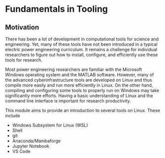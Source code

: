 # Fundamentals in Tooling

## Motivation

There has been a lot of development in computational tools for science and
engineering. Yet, many of these tools have not been introduced in a typical
electric power engineering curriculum. It remains a challenge for individual
researchers to figure out how to install, configure, and efficiently use these
tools for research.

Most power engineering researchers are familiar with the Microsoft Windows
operating system and the MATLAB software. However, many of the advanced
cyberinfrastructure tools are developed on Linux and thus compile more easily
and run more efficiently in Linux. On the other hand, compiling and configuring
some tools to properly run on Windows may take significantly more efforts.
Having a basic understanding of Linux and the command line interface is
important for research productivity.

This module aims to provide an introduction to several tools on Linux. These
include
- Windows Subsystem for Linux (WSL)
- Shell
- git
- Anaconda/Mambaforge
- Jupyter Notebook
- VS Code